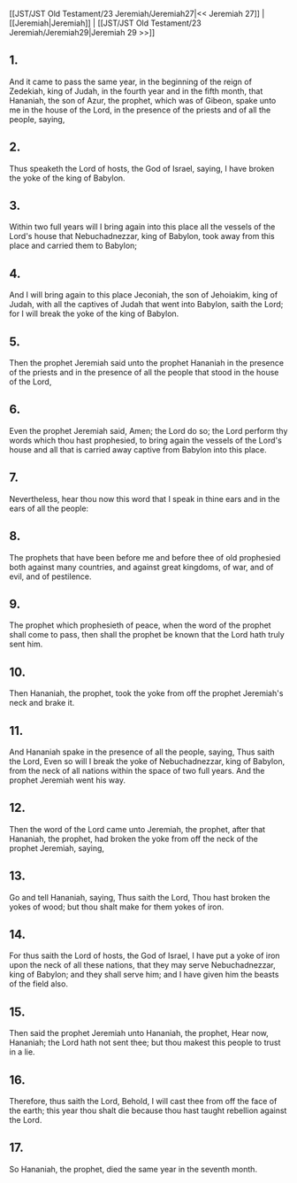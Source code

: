 [[JST/JST Old Testament/23 Jeremiah/Jeremiah27|<< Jeremiah 27]] | [[Jeremiah|Jeremiah]] | [[JST/JST Old Testament/23 Jeremiah/Jeremiah29|Jeremiah 29 >>]]
## 1.
And it came to pass the same year, in the beginning of the reign of Zedekiah, king of Judah, in the fourth year and in the fifth month, that Hananiah, the son of Azur, the prophet, which was of Gibeon, spake unto me in the house of the Lord, in the presence of the priests and of all the people, saying,
## 2.
Thus speaketh the Lord of hosts, the God of Israel, saying, I have broken the yoke of the king of Babylon.
## 3.
Within two full years will I bring again into this place all the vessels of the Lord\'s house that Nebuchadnezzar, king of Babylon, took away from this place and carried them to Babylon;
## 4.
And I will bring again to this place Jeconiah, the son of Jehoiakim, king of Judah, with all the captives of Judah that went into Babylon, saith the Lord; for I will break the yoke of the king of Babylon.
## 5.
Then the prophet Jeremiah said unto the prophet Hananiah in the presence of the priests and in the presence of all the people that stood in the house of the Lord,
## 6.
Even the prophet Jeremiah said, Amen; the Lord do so; the Lord perform thy words which thou hast prophesied, to bring again the vessels of the Lord\'s house and all that is carried away captive from Babylon into this place.
## 7.
Nevertheless, hear thou now this word that I speak in thine ears and in the ears of all the people:
## 8.
The prophets that have been before me and before thee of old prophesied both against many countries, and against great kingdoms, of war, and of evil, and of pestilence.
## 9.
The prophet which prophesieth of peace, when the word of the prophet shall come to pass, then shall the prophet be known that the Lord hath truly sent him.
## 10.
Then Hananiah, the prophet, took the yoke from off the prophet Jeremiah\'s neck and brake it.
## 11.
And Hananiah spake in the presence of all the people, saying, Thus saith the Lord, Even so will I break the yoke of Nebuchadnezzar, king of Babylon, from the neck of all nations within the space of two full years. And the prophet Jeremiah went his way.
## 12.
Then the word of the Lord came unto Jeremiah, the prophet, after that Hananiah, the prophet, had broken the yoke from off the neck of the prophet Jeremiah, saying,
## 13.
Go and tell Hananiah, saying, Thus saith the Lord, Thou hast broken the yokes of wood; but thou shalt make for them yokes of iron.
## 14.
For thus saith the Lord of hosts, the God of Israel, I have put a yoke of iron upon the neck of all these nations, that they may serve Nebuchadnezzar, king of Babylon; and they shall serve him; and I have given him the beasts of the field also.
## 15.
Then said the prophet Jeremiah unto Hananiah, the prophet, Hear now, Hananiah; the Lord hath not sent thee; but thou makest this people to trust in a lie.
## 16.
Therefore, thus saith the Lord, Behold, I will cast thee from off the face of the earth; this year thou shalt die because thou hast taught rebellion against the Lord.
## 17.
So Hananiah, the prophet, died the same year in the seventh month.

